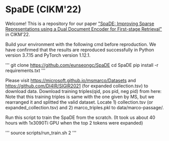 # SpaDE (CIKM'22)

Welcome! This is a repository for our paper ["SpaDE: Improving Sparse Representations using a Dual Document Encoder for First-stage Retrieval"](https://arxiv.org/abs/2209.05917) in CIKM'22.

Build your environment with the following cmd before reproduction.
We have confirmed that the results are reproduced successfully in Python version 3.7.15 and PyTorch version 1.12.1.

'''
git clone https://github.com/eunseongc/SpaDE
cd SpaDE
pip install -r requirements.txt
'''

Please visit https://microsoft.github.io/msmarco/Datasets and https://github.com/DI4IR/SIGIR2021 (for expanded collection.tsv) to download data.
Download training triples(qid, pos pid, neg pid) from here: 
Note that this training triples is same with the one given by MS, but we rearranged it and splitted the valid dataset.
Locate 1) collection.tsv (or expanded_collection.tsv) and 2) marco_triples.pkl to data/marco-passage/.


Run this script to train the SpaDE from the scratch.
(It took us about 40 hours with 1x3090Ti GPU when the top 2 tokens were expanded)

'''
source scripts/run_train.sh 2
'''
